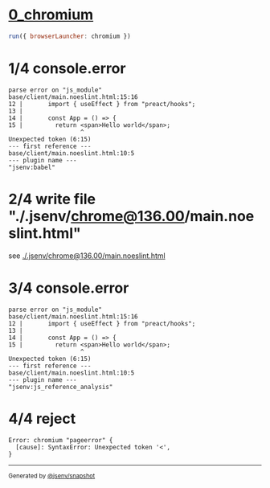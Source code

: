 # [0_chromium](../../script_module_jsx_error_dev.test.mjs#L20)

```js
run({ browserLauncher: chromium })
```

# 1/4 console.error

```console
parse error on "js_module"
base/client/main.noeslint.html:15:16
12 |       import { useEffect } from "preact/hooks";
13 | 
14 |       const App = () => {
15 |         return <span>Hello world</span>;
                    ^
Unexpected token (6:15)
--- first reference ---
base/client/main.noeslint.html:10:5
--- plugin name ---
"jsenv:babel"
```

# 2/4 write file "./.jsenv/chrome@136.00/main.noeslint.html"

see [./.jsenv/chrome@136.00/main.noeslint.html](./.jsenv/chrome@136.00/main.noeslint.html)

# 3/4 console.error

```console
parse error on "js_module"
base/client/main.noeslint.html:15:16
12 |       import { useEffect } from "preact/hooks";
13 | 
14 |       const App = () => {
15 |         return <span>Hello world</span>;
                    ^
Unexpected token (6:15)
--- first reference ---
base/client/main.noeslint.html:10:5
--- plugin name ---
"jsenv:js_reference_analysis"
```

# 4/4 reject

```console
Error: chromium "pageerror" {
  [cause]: SyntaxError: Unexpected token '<',
}
```

---

<sub>
  Generated by <a href="https://github.com/jsenv/core/tree/main/packages/tooling/snapshot">@jsenv/snapshot</a>
</sub>
